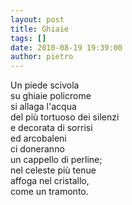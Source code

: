 ```yaml
---
layout: post
title: Ghiaie
tags: []
date: 2010-08-19 19:39:00
author: pietro
---
```

Un piede scivola<br/>su ghiaie policrome<br/>si allaga l'acqua<br/>del più tortuoso dei silenzi<br/>e decorata di sorrisi<br/>ed arcobaleni<br/>ci doneranno<br/>un cappello di perline;<br/>nel celeste più tenue<br/>affoga nel cristallo,<br/>come un tramonto.
